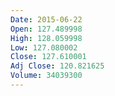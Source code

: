 ```yaml
---
Date: 2015-06-22
Open: 127.489998
High: 128.059998
Low: 127.080002
Close: 127.610001
Adj Close: 120.821625
Volume: 34039300
---
```

